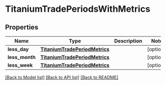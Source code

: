 # TitaniumTradePeriodsWithMetrics


## Properties
Name | Type | Description | Notes
------------ | ------------- | ------------- | -------------
**less_day** | [**TitaniumTradePeriodMetrics**](TitaniumTradePeriodMetrics.md) |  | [optional] 
**less_month** | [**TitaniumTradePeriodMetrics**](TitaniumTradePeriodMetrics.md) |  | [optional] 
**less_week** | [**TitaniumTradePeriodMetrics**](TitaniumTradePeriodMetrics.md) |  | [optional] 

[[Back to Model list]](../README.md#documentation-for-models) [[Back to API list]](../README.md#documentation-for-api-endpoints) [[Back to README]](../README.md)


